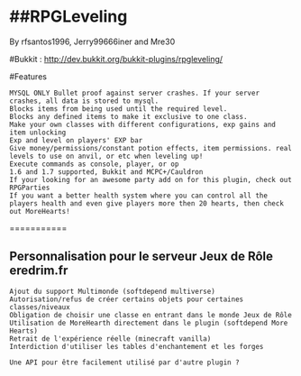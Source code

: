 ##RPGLeveling
===========

By  rfsantos1996, Jerry99666iner and Mre30

#Bukkit : http://dev.bukkit.org/bukkit-plugins/rpgleveling/

#Features

    MYSQL ONLY Bullet proof against server crashes. If your server crashes, all data is stored to mysql.
    Blocks items from being used until the required level.
    Blocks any defined items to make it exclusive to one class.
    Make your own classes with different configurations, exp gains and item unlocking
    Exp and level on players' EXP bar
    Give money/permissions/constant potion effects, item permissions. real levels to use on anvil, or etc when leveling up!
    Execute commands as console, player, or op
    1.6 and 1.7 supported, Bukkit and MCPC+/Cauldron
    If your looking for an awesome party add on for this plugin, check out RPGParties
    If you want a better health system where you can control all the players health and even give players more then 20 hearts, then check out MoreHearts! 

===========
## Personnalisation pour le serveur Jeux de Rôle eredrim.fr

    Ajout du support Multimonde (softdepend multiverse)
    Autorisation/refus de créer certains objets pour certaines classes/niveaux
    Obligation de choisir une classe en entrant dans le monde Jeux de Rôle
    Utilisation de MoreHearth directement dans le plugin (softdepend More Hearts)
    Retrait de l'expérience réelle (minecraft vanilla)
    Interdiction d'utiliser les tables d'enchantement et les forges
    
    Une API pour être facilement utilisé par d'autre plugin ?
